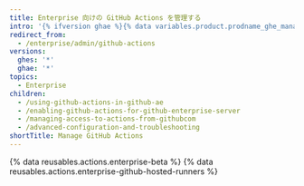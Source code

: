 ```yaml
---
title: Enterprise 向けの GitHub Actions を管理する
intro: '{% ifversion ghae %}{% data variables.product.prodname_ghe_managed %}{% else %}{% data variables.product.prodname_ghe_server %}{% endif %} で {% data variables.product.prodname_actions %} を有効にし、{% data variables.product.prodname_actions %} のポリシーと設定を管理します。'
redirect_from:
  - /enterprise/admin/github-actions
versions:
  ghes: '*'
  ghae: '*'
topics:
  - Enterprise
children:
  - /using-github-actions-in-github-ae
  - /enabling-github-actions-for-github-enterprise-server
  - /managing-access-to-actions-from-githubcom
  - /advanced-configuration-and-troubleshooting
shortTitle: Manage GitHub Actions
---
```


{% data reusables.actions.enterprise-beta %}
{% data reusables.actions.enterprise-github-hosted-runners %}
